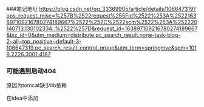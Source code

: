 ###笔记地址
https://blog.csdn.net/qq_33369905/article/details/106647319?ops_request_misc=%257B%2522request%255Fid%2522%253A%2522163897109216780274189667%2522%252C%2522scm%2522%253A%252220140713.130102334..%2522%257D&request_id=163897109216780274189667&biz_id=0&utm_medium=distribute.pc_search_result.none-task-blog-2~all~top_positive~default-3-106647319.pc_search_result_control_group&utm_term=springmvc&spm=1018.2226.3001.4187

### 可能遇到启动404

原因为tomcat缺少lib依赖

在idea中添加